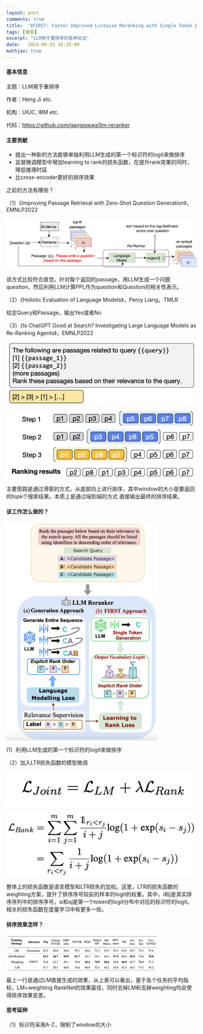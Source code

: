 ```yaml
---
layout: post
comments: true
title:  "《FIRST: Faster Improved Listwise Reranking with Single Token Decoding》"
tags: [搜索]
excerpt: "LLM用于重排序的各种玩法"
date:   2024-06-25 16:35:00
mathjax: true
---
```


#### 基本信息

主题：LLM用于重排序

作者：Heng Ji etc.

机构：UIUC, IBM etc.

代码：https://github.com/gangiswag/llm-reranker

#### 主要贡献

+ 提出一种新的方法能够单独利用LLM生成的第一个标识符的logit来做排序
+ 监督微调模型中增加learning to rank的损失函数，在提升rank效果的同时，降低推理时延
+ 比cross-encoder更好的排序效果

之前的方法有哪些？

（1）《Improving Passage Retrieval with Zero-Shot Question Generation》，EMNLP2022


![image](https://github.com/zhpmatrix/zhpmatrix.github.io/blob/master/images/image.png?raw=true)

该方式比较符合直觉。针对每个返回的passage，用LLM生成一个问题question，然后利用LLM计算PPL作为question和Question的相关性表示。

（2）《Holistic Evaluation of Language Models》，Percy Liang，TMLR

给定Query和Passage，输出Yes或者No

（3）《Is ChatGPT Good at Search? Investigating Large Language Models as Re-Ranking Agents》，EMNLP2022

![image2](https://github.com/zhpmatrix/zhpmatrix.github.io/blob/master/images/image2.png?raw=true)

![image7](https://github.com/zhpmatrix/zhpmatrix.github.io/blob/master/images/image7.png?raw=true)

主要思路是通过滑窗的方式，从底部向上进行排序，其中window的大小是要返回的topk个搜索结果。本质上是通过端到端的方式
直接输出最终的排序结果。


#### 该工作怎么做的？

<img src="https://github.com/zhpmatrix/zhpmatrix.github.io/blob/master/images/image3.png?raw=true" width="400" align="center"/>

(1）利用LLM生成的第一个标识符的logit来做排序

（2）加入LTR损失函数的模型微调

![image4](https://github.com/zhpmatrix/zhpmatrix.github.io/blob/master/images/image4.png?raw=true)

![image5](https://github.com/zhpmatrix/zhpmatrix.github.io/blob/master/images/image5.png?raw=true)

整体上的损失函数是语言模型和LTR损失的加权。这里，LTR的损失函数的weighting方案，提升了排序序号较前的样本的logit的权重。其中，i和j是真实排序序列中的排序序号，si和sj是第一个token的logit分布中对应的标识符的logit。相关的损失函数在度量学习中有更多一些。

#### 排序效果怎样？


<img src="https://github.com/zhpmatrix/zhpmatrix.github.io/blob/master/images/imag6.png?raw=true" width="400" align="center"/>

最上一行是通过LM直接生成的效果，从上表可以看出，基于各个任务的平均指标，LM+weighting RankNet的效果最佳，同时去掉LM和去掉weighting均会使得排序效果变差。

#### 思考延伸

（1）标识符采用A-Z，限制了window的大小


